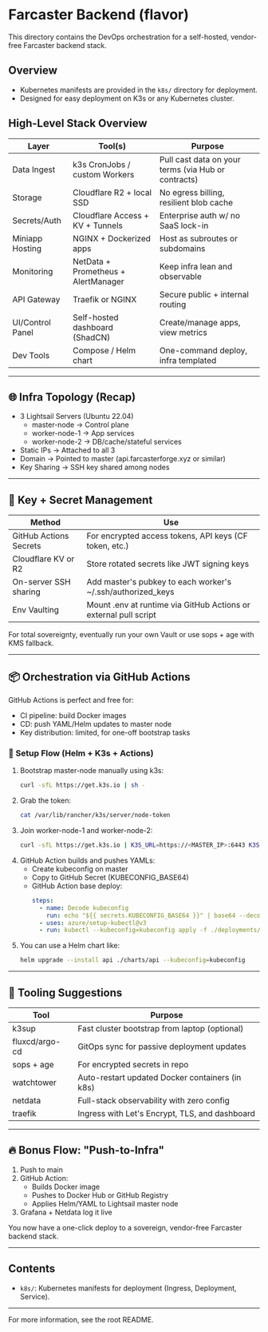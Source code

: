 # Farcaster Backend (flavor)

This directory contains the DevOps orchestration for a self-hosted, vendor-free Farcaster backend stack.

## Overview
- Kubernetes manifests are provided in the `k8s/` directory for deployment.
- Designed for easy deployment on K3s or any Kubernetes cluster.

## High-Level Stack Overview

| Layer             | Tool(s)                        | Purpose                                              |
|-------------------|-------------------------------|------------------------------------------------------|
| Data Ingest       | k3s CronJobs / custom Workers | Pull cast data on your terms (via Hub or contracts)  |
| Storage           | Cloudflare R2 + local SSD     | No egress billing, resilient blob cache              |
| Secrets/Auth      | Cloudflare Access + KV + Tunnels | Enterprise auth w/ no SaaS lock-in               |
| Miniapp Hosting   | NGINX + Dockerized apps       | Host as subroutes or subdomains                      |
| Monitoring        | NetData + Prometheus + AlertManager | Keep infra lean and observable                 |
| API Gateway       | Traefik or NGINX              | Secure public + internal routing                     |
| UI/Control Panel  | Self-hosted dashboard (ShadCN) | Create/manage apps, view metrics                    |
| Dev Tools         | Compose / Helm chart           | One-command deploy, infra templated                  |

---

## 🌐 Infra Topology (Recap)
- 3 Lightsail Servers (Ubuntu 22.04)
  - master-node → Control plane
  - worker-node-1 → App services
  - worker-node-2 → DB/cache/stateful services
- Static IPs → Attached to all 3
- Domain → Pointed to master (api.farcasterforge.xyz or similar)
- Key Sharing → SSH key shared among nodes

---

## 🔐 Key + Secret Management

| Method                | Use                                              |
|-----------------------|-------------------------------------------------|
| GitHub Actions Secrets| For encrypted access tokens, API keys (CF token, etc.) |
| Cloudflare KV or R2   | Store rotated secrets like JWT signing keys      |
| On-server SSH sharing | Add master's pubkey to each worker's ~/.ssh/authorized_keys |
| Env Vaulting          | Mount .env at runtime via GitHub Actions or external pull script |

For total sovereignty, eventually run your own Vault or use sops + age with KMS fallback.

---

## 📦 Orchestration via GitHub Actions

GitHub Actions is perfect and free for:
- CI pipeline: build Docker images
- CD: push YAML/Helm updates to master node
- Key distribution: limited, for one-off bootstrap tasks

### 🔧 Setup Flow (Helm + K3s + Actions)
1. Bootstrap master-node manually using k3s:
   ```sh
   curl -sfL https://get.k3s.io | sh -
   ```
2. Grab the token:
   ```sh
   cat /var/lib/rancher/k3s/server/node-token
   ```
3. Join worker-node-1 and worker-node-2:
   ```sh
   curl -sfL https://get.k3s.io | K3S_URL=https://<MASTER_IP>:6443 K3S_TOKEN=<TOKEN> sh -
   ```
4. GitHub Action builds and pushes YAMLs:
   - Create kubeconfig on master
   - Copy to GitHub Secret (KUBECONFIG_BASE64)
   - GitHub Action base deploy:
     ```yaml
     steps:
       - name: Decode kubeconfig
         run: echo "${{ secrets.KUBECONFIG_BASE64 }}" | base64 --decode > kubeconfig
       - uses: azure/setup-kubectl@v3
       - run: kubectl --kubeconfig=kubeconfig apply -f ./deployments/
     ```
5. You can use a Helm chart like:
   ```sh
   helm upgrade --install api ./charts/api --kubeconfig=kubeconfig
   ```

---

## 🧠 Tooling Suggestions

| Tool         | Purpose                                              |
|--------------|------------------------------------------------------|
| k3sup        | Fast cluster bootstrap from laptop (optional)        |
| fluxcd/argo-cd| GitOps sync for passive deployment updates          |
| sops + age   | For encrypted secrets in repo                       |
| watchtower   | Auto-restart updated Docker containers (in k8s)     |
| netdata      | Full-stack observability with zero config            |
| traefik      | Ingress with Let's Encrypt, TLS, and dashboard      |

---

## 🔥 Bonus Flow: "Push-to-Infra"
1. Push to main
2. GitHub Action:
   - Builds Docker image
   - Pushes to Docker Hub or GitHub Registry
   - Applies Helm/YAML to Lightsail master node
3. Grafana + Netdata log it live

You now have a one-click deploy to a sovereign, vendor-free Farcaster backend stack.

---

## Contents
- `k8s/`: Kubernetes manifests for deployment (Ingress, Deployment, Service).

---

For more information, see the root README. 